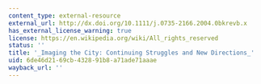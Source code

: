 ```yaml
---
content_type: external-resource
external_url: http://dx.doi.org/10.1111/j.0735-2166.2004.0bkrevb.x
has_external_license_warning: true
license: https://en.wikipedia.org/wiki/All_rights_reserved
status: ''
title: '_Imaging the City: Continuing Struggles and New Directions_'
uid: 6de46d21-69cb-4328-91b8-a71ade71aaae
wayback_url: ''
---
```

